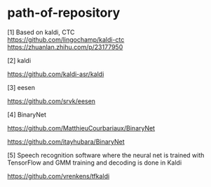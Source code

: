 # path-of-repository
[1] Based on kaldi, CTC    
https://github.com/lingochamp/kaldi-ctc    
https://zhuanlan.zhihu.com/p/23177950

[2] kaldi

https://github.com/kaldi-asr/kaldi

[3] eesen

https://github.com/srvk/eesen

[4] BinaryNet

https://github.com/MatthieuCourbariaux/BinaryNet

https://github.com/itayhubara/BinaryNet

[5] Speech recognition software where the neural net is trained with TensorFlow and GMM training and decoding is done in Kaldi

https://github.com/vrenkens/tfkaldi
